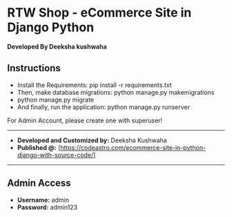 # **RTW Shop - eCommerce Site in Django Python**


**Developed By Deeksha kushwaha**

## **Instructions**
- Install the Requirements: pip install -r requirements.txt
- Then, make database migrations: python manage.py makemigrations
- python manage.py migrate
- And finally, run the application: python manage.py runserver

For Admin Account, please create one with superuser!

------------------------------------------------------------
- **Developed and Customized by:** Deeksha Kushwaha
- **Published @:** [https://codeastro.com/ecommerce-site-in-python-django-with-source-code/]
------------------------------------------------------------

## Admin Access
- **Username:** admin
- **Password:** admin123